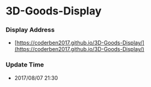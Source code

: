 # 3D-Goods-Display

### Display Address
- [https://coderben2017.github.io/3D-Goods-Display/](https://coderben2017.github.io/3D-Goods-Display/)

### Update Time
- 2017/08/07 21:30